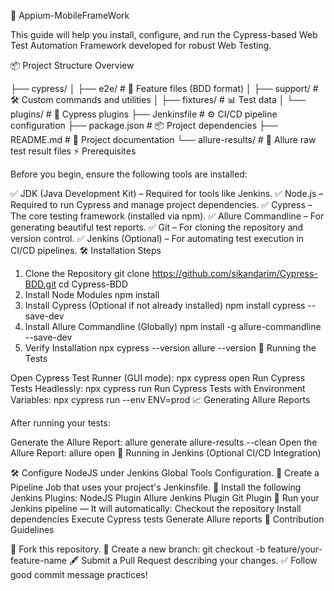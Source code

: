 🚀 Appium-MobileFrameWork


This guide will help you install, configure, and run the Cypress-based Web Test Automation Framework developed for robust Web Testing.

📦 Project Structure Overview


├── cypress/
│   ├── e2e/          # 📄 Feature files (BDD format)
│   ├── support/      # 🛠️ Custom commands and utilities
│   ├── fixtures/     # 📊 Test data
│   └── plugins/      # 🔌 Cypress plugins
├── Jenkinsfile       # ⚙️ CI/CD pipeline configuration
├── package.json      # 📦 Project dependencies
├── README.md         # 📝 Project documentation
└── allure-results/   # 📂 Allure raw test result files
⚡ Prerequisites

Before you begin, ensure the following tools are installed:


✅ JDK (Java Development Kit) – Required for tools like Jenkins.
✅ Node.js – Required to run Cypress and manage project dependencies.
✅ Cypress – The core testing framework (installed via npm).
✅ Allure Commandline – For generating beautiful test reports.
✅ Git – For cloning the repository and version control.
✅ Jenkins (Optional) – For automating test execution in CI/CD pipelines.
🛠️ Installation Steps

1. Clone the Repository
git clone https://github.com/sikandarim/Cypress-BDD.git
cd Cypress-BDD
2. Install Node Modules
npm install
3. Install Cypress (Optional if not already installed)
npm install cypress --save-dev
4. Install Allure Commandline (Globally)
npm install -g allure-commandline --save-dev
5. Verify Installation
npx cypress --version
allure --version
🧪 Running the Tests

Open Cypress Test Runner (GUI mode):
npx cypress open
Run Cypress Tests Headlessly:
npx cypress run
Run Cypress Tests with Environment Variables:
npx cypress run --env ENV=prod
📈 Generating Allure Reports

After running your tests:

Generate the Allure Report:
allure generate allure-results --clean
Open the Allure Report:
allure open
🔄 Running in Jenkins (Optional CI/CD Integration)

🛠️ Configure NodeJS under Jenkins Global Tools Configuration.
📄 Create a Pipeline Job that uses your project's Jenkinsfile.
🔌 Install the following Jenkins Plugins:
NodeJS Plugin
Allure Jenkins Plugin
Git Plugin
🚀 Run your Jenkins pipeline —
It will automatically:
Checkout the repository
Install dependencies
Execute Cypress tests
Generate Allure reports
🤝 Contribution Guidelines

🍴 Fork this repository.
🌿 Create a new branch:
git checkout -b feature/your-feature-name
🖋️ Submit a Pull Request describing your changes.
✅ Follow good commit message practices!
